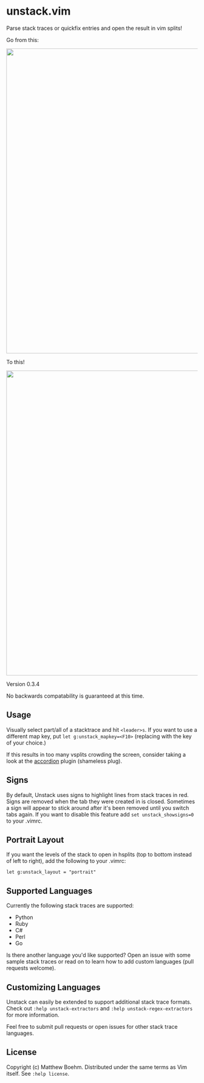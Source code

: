 unstack.vim
=============

Parse stack traces or quickfix entries and open the result in vim splits!

Go from this:

<img src="http://i.imgur.com/DgXSAkq.png" width="800"/>

To this!

<img src="http://i.imgur.com/Q31wohX.png" width="800"/>

Version 0.3.4

No backwards compatability is guaranteed at this time.

Usage
-----
Visually select part/all of a stacktrace and hit `<leader>s`. If you want to use a different map key, put `let g:unstack_mapkey=<F10>` (replacing <F10> with the key of your choice.)

If this results in too many vsplits crowding the screen, consider taking a look at the [accordion](https://github.com/mattboehm/vim-accordion) plugin (shameless plug).

Signs
-----
By default, Unstack uses signs to highlight lines from stack traces in red. Signs are removed when the tab they were created in is closed. Sometimes a sign will appear to stick around after it's been removed until you switch tabs again. If you want to disable this feature add `set unstack_showsigns=0` to your .vimrc.

Portrait Layout
---------------
If you want the levels of the stack to open in hsplits (top to bottom instead of left to right), add the following to your .vimrc:

    let g:unstack_layout = "portrait"

Supported Languages
-------------------
Currently the following stack traces are supported:

* Python
* Ruby
* C#
* Perl
* Go

Is there another language you'd like supported? Open an issue with some sample stack traces or read on to learn how to add custom languages (pull requests welcome).

Customizing Languages
---------------------
Unstack can easily be extended to support additional stack trace formats. Check out `:help unstack-extractors` and `:help unstack-regex-extractors` for more information.

Feel free to submit pull requests or open issues for other stack trace languages.

License
-------
Copyright (c) Matthew Boehm.  Distributed under the same terms as Vim itself.
See `:help license`.
